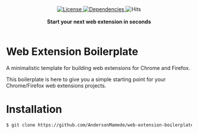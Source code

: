 <div align="center">
  <a href="https://github.com/AndersonMamede/web-extension-boilerplate/blob/master/LICENSE">
    <img src="https://img.shields.io/badge/license-MIT%20License-blue.svg" alt="License">
  </a>
  <a href="https://github.com/AndersonMamede/web-extension-boilerplate/">
    <img src="https://img.shields.io/badge/dependencies-none-orange.svg" alt="Dependencies">
  </a>
  <img src="http://hits.dwyl.io/AndersonMamede/web-extension-boilerplate.svg" alt="Hits">
</div>

<br/>

<div align="center"><strong>Start your next web extension in seconds</strong></div>

<br/>

# Web Extension Boilerplate
A minimalistic template for building web extensions for Chrome and Firefox.

This boilerplate is here to give you a simple starting point for your Chrome/Firefox web extensions projects.

# Installation

```sh
$ git clone https://github.com/AndersonMamede/web-extension-boilerplate.git
```